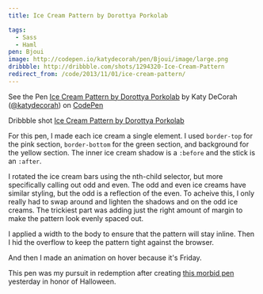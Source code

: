 ```yaml
---
title: Ice Cream Pattern by Dorottya Porkolab

tags:
  - Sass
  - Haml
pen: Bjoui
image: http://codepen.io/katydecorah/pen/Bjoui/image/large.png
dribbble: http://dribbble.com/shots/1294320-Ice-Cream-Pattern
redirect_from: /code/2013/11/01/ice-cream-pattern/
---
```


<p data-height="500" data-theme-id="97" data-slug-hash="Bjoui" data-user="katydecorah" data-default-tab="result" class='codepen'>See the Pen <a href='http://codepen.io/katydecorah/pen/Bjoui'>Ice Cream Pattern by Dorottya Porkolab</a> by Katy DeCorah (<a href='http://codepen.io/katydecorah'>@katydecorah</a>) on <a href='http://codepen.io'>CodePen</a></p>

Dribbble shot [Ice Cream Pattern by Dorottya Porkolab](http://dribbble.com/shots/1294320-Ice-Cream-Pattern)

For this pen, I made each ice cream a single element. I used `border-top` for the pink section, `border-bottom` for the green section, and background for the yellow section. The inner ice cream shadow is a `:before` and the stick is an `:after`.

I rotated the ice cream bars using the nth-child selector, but more specifically calling out odd and even. The odd and even ice creams have similar styling, but the odd is a reflection of the even. To acheive this, I only really had to swap around and lighten the shadows and on the odd ice creams. The trickiest part was adding just the right amount of margin to make the pattern look evenly spaced out.

I applied a width to the body to ensure that the pattern will stay inline. Then I hid the overflow to keep the pattern tight against the browser.

And then I made an animation on hover because it's Friday.

This pen was my pursuit in redemption after creating [this morbid pen](http://codepen.io/katydecorah/pen/Lkogi) yesterday in honor of Halloween.
